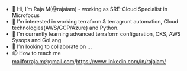 - 👋 Hi, I’m Raja M(@rajaiam) - working as SRE-Cloud Specialist in Microfocus 
- 👀 I’m interested in working terraform & terragrunt automation, Cloud technologies(AWS/GCP/Azure) and Python.
- 🌱 I’m currently learning advanced terraform configuration, CKS, AWS Sysops and GoLang
- 💞️ I’m looking to collaborate on ...
- 📫 How to reach me 
      mailforraja.m@gmail.com/https://www.linkedin.com/in/rajaiam/

<!---
rajaiam/rajaiam is a ✨ special ✨ repository because its `README.md` (this file) appears on your GitHub profile.
You can click the Preview link to take a look at your changes.
--->
